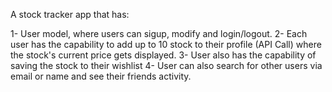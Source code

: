 A stock tracker app that has:

1- User model, where users can sigup, modify and login/logout.
2- Each user has the capability to add up to 10 stock to their profile (API Call) where the stock's current price gets displayed.
3- User also has the capability of saving the stock to their wishlist
4- User can also search for other users via email or name and see their friends activity.
